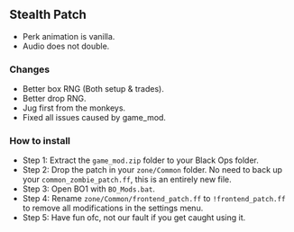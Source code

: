 ## Stealth Patch

- Perk animation is vanilla.
- Audio does not double.

### Changes
- Better box RNG (Both setup & trades).
- Better drop RNG.
- Jug first from the monkeys.
- Fixed all issues caused by game_mod.

### How to install
- Step 1: Extract the `game_mod.zip` folder to your Black Ops folder.
- Step 2: Drop the patch in your `zone/Common` folder. No need to back up your `common_zombie_patch.ff`, this is an entirely new file.
- Step 3: Open BO1 with `BO_Mods.bat`.
- Step 4: Rename `zone/Common/frontend_patch.ff` to `!frontend_patch.ff` to remove all modifications in the settings menu.
- Step 5: Have fun ofc, not our fault if you get caught using it.
